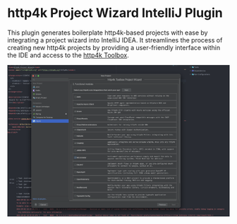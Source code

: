 # http4k Project Wizard IntelliJ Plugin

This plugin generates boilerplate http4k-based projects with ease by integrating a project wizard into IntelliJ IDEA. It streamlines the process of creating new
http4k projects by providing a user-friendly interface within the IDE and access to the [http4k Toolbox](https://toolbox.http4k.org).

<img src="screenshot.png">
